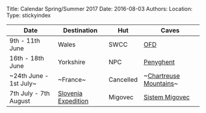 ﻿Title: Calendar Spring/Summer 2017
Date: 2016-08-03
Authors:
Location:
Type: stickyindex

|Date              | Destination                          | Hut                                                                                  | Caves  |
| ---              |  ---                                 | ---                                                                                  |  ---  |
| 9th - 11th June  | Wales | SWCC | [OFD](/rcc/caving/caves/Ogof%20Ffynnon%20Ddu.html) |
| 16th - 18th June | Yorkshire | NPC | [Penyghent](/rcc/caving/caves/Penyghent%20Pot.html) |
|~24th June - 1st July~| ~France~ | Cancelled | ~[Chartreuse Mountains](https://en.wikipedia.org/wiki/Chartreuse_Mountains)~|
|7th July - 7th August| [Slovenia Expedition](https://union.ic.ac.uk/rcc/caving/wiki/ExpeditionInformationForNovices) | Migovec | [Sistem Migovec](https://union.ic.ac.uk/rcc/caving/slovenia/)|

